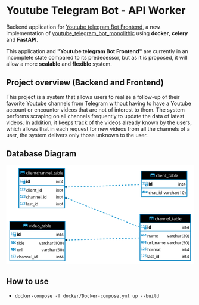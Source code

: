 # Youtube Telegram Bot - API Worker

Backend application for [Youtube telegram Bot Frontend](https://github.com/devmontoya/youtube_telegram_bot_frontend), a new implementation of [youtube_telegram_bot_monolithic](https://github.com/devmontoya/youtube_telegram_bot_monolithic) using **docker**, **celery** and **FastAPI**.

This application and **"Youtube telegram Bot Frontend"** are currently in an incomplete state compared to its predecessor, but as it is proposed, it will allow a more **scalable** and **flexible** system.

## Project overview  (Backend and Frontend)

This project is a system that allows users to realize a follow-up of their favorite Youtube channels from Telegram without having to have a Youtube account or encounter videos that are not of interest to them. The system performs scraping on all channels frequently to update the data of latest videos. In addition, it keeps track of the videos already known by the users, which allows that in each request for new videos from all the channels of a user, the system delivers only those unknown to the user.


## Database Diagram

![youtube_bot-Diagram.webp](./youtube_bot-Diagram.webp)

## How to use

- `docker-compose -f docker/Docker-compose.yml up --build`
